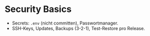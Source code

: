 # Security Basics
- Secrets: `.env` (nicht committen), Passwortmanager.
- SSH-Keys, Updates, Backups (3-2-1), Test-Restore pro Release.
